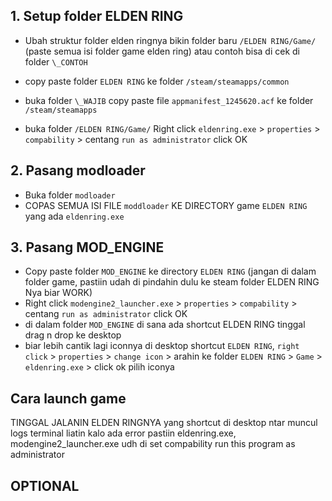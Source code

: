 ## 1. Setup folder ELDEN RING

- Ubah struktur folder elden ringnya bikin folder baru `/ELDEN RING/Game/` (paste semua isi folder game elden ring) atau contoh bisa di cek di folder `\_CONTOH`

- copy paste folder `ELDEN RING` ke folder `/steam/steamapps/common`

- buka folder `\_WAJIB` copy paste file `appmanifest_1245620.acf` ke folder `/steam/steamapps`

- buka folder `/ELDEN RING/Game/` Right click `eldenring.exe` > `properties` > `compability` > centang `run as administrator` click OK

## 2. Pasang modloader

- Buka folder `modloader`
- COPAS SEMUA ISI FILE `moddloader` KE DIRECTORY game `ELDEN RING` yang ada `eldenring.exe`

## 3. Pasang MOD_ENGINE

- Copy paste folder `MOD_ENGINE` ke directory `ELDEN RING` (jangan di dalam folder game, pastiin udah di pindahin dulu ke steam folder ELDEN RING Nya biar WORK)
- Right click `modengine2_launcher.exe` > `properties` > `compability` > centang `run as administrator` click OK
- di dalam folder `MOD_ENGINE` di sana ada shortcut ELDEN RING tinggal drag n drop ke desktop
- biar lebih cantik lagi iconnya di desktop shortcut `ELDEN RING`, `right click` > `properties` > `change icon` > arahin ke folder `ELDEN RING` > `Game` > `eldenring.exe` > click ok pilih iconya

## Cara launch game

TINGGAL JALANIN ELDEN RINGNYA yang shortcut di desktop ntar muncul logs terminal liatin kalo ada error pastiin eldenring.exe, modengine2_launcher.exe udh di set compability run this program as administrator

## OPTIONAL
